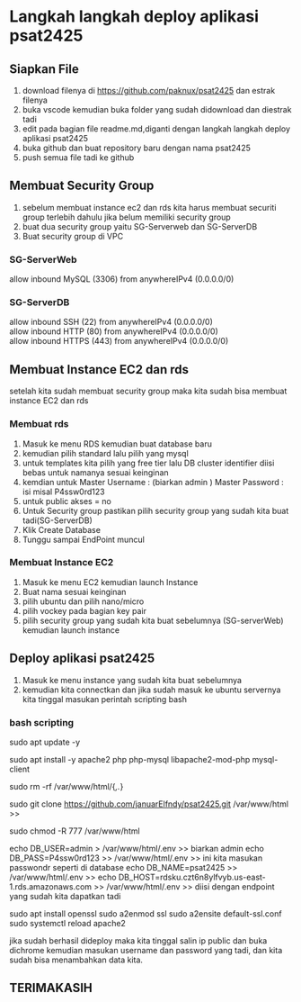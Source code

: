 # Langkah langkah deploy aplikasi psat2425

## Siapkan File
1. download filenya di https://github.com/paknux/psat2425 dan estrak filenya
2. buka vscode kemudian buka folder yang sudah didownload dan diestrak tadi
3. edit pada bagian file readme.md,diganti dengan langkah langkah deploy aplikasi psat2425
4. buka github dan buat repository baru dengan nama psat2425
5. push semua file tadi ke github

## Membuat Security Group
1. sebelum membuat instance ec2 dan rds kita harus membuat securiti group terlebih dahulu jika belum memiliki security group
2. buat dua security group yaitu SG-Serverweb dan SG-ServerDB
3. Buat security group di VPC
### SG-ServerWeb
allow inbound MySQL (3306) from anywhereIPv4 (0.0.0.0/0)
### SG-ServerDB
allow inbound SSH (22) from anywhereIPv4 (0.0.0.0/0)  
allow inbound HTTP (80) from anywhereIPv4 (0.0.0.0/0)  
allow inbound HTTPS (443) from anywhereIPv4 (0.0.0.0/0)

## Membuat Instance EC2 dan rds
setelah kita sudah membuat security group maka kita sudah bisa membuat instance EC2 dan rds
### Membuat rds
1. Masuk ke menu RDS kemudian buat database baru
2. kemudian pilih standard lalu pilih yang mysql
3. untuk templates kita pilih yang free tier lalu DB cluster identifier diisi bebas untuk namanya sesuai keinginan
4. kemdian untuk Master Username : (biarkan admin ) Master Password : isi misal P4ssw0rd123 
5. untuk public akses = no 
6. Untuk Security group pastikan pilih security group yang sudah kita buat tadi(SG-ServerDB)
7. Klik Create Database
8. Tunggu sampai EndPoint muncul
### Membuat Instance EC2
1. Masuk ke menu EC2 kemudian launch Instance
2. Buat nama sesuai keinginan
3. pilih ubuntu dan pilih nano/micro
4. pilih vockey pada bagian key pair
5. pilih security group yang sudah kita buat sebelumnya (SG-serverWeb) kemudian launch instance

## Deploy aplikasi psat2425
1. Masuk ke menu instance yang sudah kita buat sebelumnya 
2. kemudian kita connectkan dan jika sudah masuk ke ubuntu servernya kita tinggal masukan perintah scripting bash
### bash scripting
sudo apt update -y

sudo apt install -y apache2 php php-mysql libapache2-mod-php mysql-client

sudo rm -rf /var/www/html/{_,._}

sudo git clone https://github.com/januarElfndy/psat2425.git /var/www/html >>

sudo chmod -R 777 /var/www/html

echo DB_USER=admin > /var/www/html/.env >> biarkan admin
echo DB_PASS=P4ssw0rd123 >> /var/www/html/.env >> ini kita masukan passwondr seperti di database
echo DB_NAME=psat2425 >> /var/www/html/.env >> 
echo DB_HOST=rdsku.czt6n8ylfvyb.us-east-1.rds.amazonaws.com >> /var/www/html/.env >> diisi dengan endpoint yang sudah kita dapatkan tadi

sudo apt install openssl
sudo a2enmod ssl
sudo a2ensite default-ssl.conf
sudo systemctl reload apache2

jika sudah berhasil dideploy maka kita tinggal salin ip public dan buka dichrome kemudian masukan username dan password yang tadi, dan kita sudah bisa menambahkan data kita.

## TERIMAKASIH